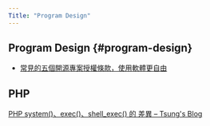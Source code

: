 ```yaml
---
Title: "Program Design"
---
```


## Program Design {#program-design}

- [常見的五個開源專案授權條款，使用軟體更自由](https://noob.tw/open-source-licenses/)

## PHP

[PHP system()、exec()、shell_exec() 的 差異 – Tsung's Blog](https://blog.longwin.com.tw/2013/06/php-system-exec-shell_exec-diff-2013/)
